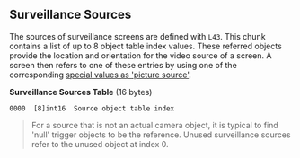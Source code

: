 ## Surveillance Sources

The sources of surveillance screens are defined with ```L43```. This chunk contains a list of up to 8 object table index values.
These referred objects provide the location and orientation for the video source of a screen. A screen then refers to one of these entries by using one of the corresponding [special values as 'picture source'](../levelObjects/07_Scenery/levelSceneryEntry.md).

**Surveillance Sources Table** (16 bytes)

    0000  [8]int16  Source object table index

> For a source that is not an actual camera object, it is typical to find 'null' trigger objects to be the reference.
> Unused surveillance sources refer to the unused object at index 0.

